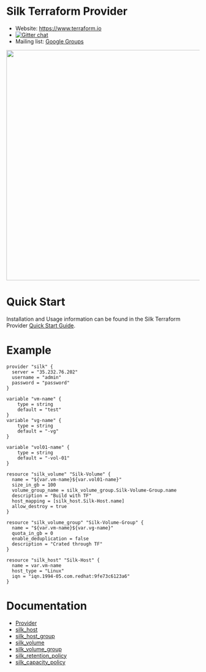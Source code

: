 # Silk Terraform Provider

- Website: https://www.terraform.io
- [![Gitter chat](https://badges.gitter.im/hashicorp-terraform/Lobby.png)](https://gitter.im/hashicorp-terraform/Lobby)
- Mailing list: [Google Groups](http://groups.google.com/group/terraform-tool)

<img src="https://cdn.rawgit.com/hashicorp/terraform-website/master/content/source/assets/images/logo-hashicorp.svg" width="600px">


# Quick Start

Installation and Usage information can be found in the Silk Terraform Provider [Quick Start Guide](https://github.com/silk-us/silk-terraform-provider/blob/master/docs/quick_start.md).

# Example

```hcl
provider "silk" {
  server = "35.232.76.202"
  username = "admin"
  password = "password"
}

variable "vm-name" {
    type = string
    default = "test"
}
variable "vg-name" {
    type = string
    default = "-vg"
}

variable "vol01-name" {
    type = string
    default = "-vol-01"
}

resource "silk_volume" "Silk-Volume" {
  name = "${var.vm-name}${var.vol01-name}"
  size_in_gb = 100
  volume_group_name = silk_volume_group.Silk-Volume-Group.name
  description = "Build with TF"
  host_mapping = [silk_host.Silk-Host.name]
  allow_destroy = true
}

resource "silk_volume_group" "Silk-Volume-Group" {
  name = "${var.vm-name}${var.vg-name}"
  quota_in_gb = 0
  enable_deduplication = false
  description = "Crated through TF"
}

resource "silk_host" "Silk-Host" {
  name = var.vm-name
  host_type = "Linux"
  iqn = "iqn.1994-05.com.redhat:9fe73c6123a6"
}
```
# Documentation

* [Provider](https://github.com/silk-us/silk-terraform-provider/tree/master/docs)
* [silk_host](https://github.com/silk-us/silk-terraform-provider/blob/master/docs/silk_host.md)
* [silk_host_group](https://github.com/silk-us/silk-terraform-provider/blob/master/docs/silk_host_group.md)
* [silk_volume](https://github.com/silk-us/silk-terraform-provider/blob/master/docs/silk_volume.md)
* [silk_volume_group](https://github.com/silk-us/silk-terraform-provider/blob/master/docs/silk_volume_group.md)
* [silk_retention_policy](https://github.com/silk-us/silk-terraform-provider/blob/master/docs/silk_retention_policy.md)
* [silk_capacity_policy](https://github.com/silk-us/silk-terraform-provider/blob/master/docs/silk_capacity_policy.md)